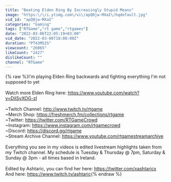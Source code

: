 ```yaml
---
title: "Beating Elden Ring By Increasingly Stupid Means"
image: "https:\/\/i.ytimg.com\/vi\/apQ0jw-MXaI\/hqdefault.jpg"
vid_id: "apQ0jw-MXaI"
categories: "Gaming"
tags: ["RTGame","rt game","rtgames"]
date: "2022-03-06T22:05:19+03:00"
vid_date: "2022-03-06T18:00:00Z"
duration: "PT43M52S"
viewcount: "26065"
likeCount: "2427"
dislikeCount: ""
channel: "RTGame"
---
```

{% raw %}I'm playing Elden Ring backwards and fighting everything I'm not supposed to yet<br /><br />Watch more Elden Ring here: <a rel="nofollow" target="blank" href="https://www.youtube.com/watch?v=DiISyXOG-zI">https://www.youtube.com/watch?v=DiISyXOG-zI</a><br /><br />~Twitch Channel: <a rel="nofollow" target="blank" href="http://www.twitch.tv/rtgame">http://www.twitch.tv/rtgame</a><br />~Merch Shop: <a rel="nofollow" target="blank" href="https://freshmerch.fm/collections/rtgame">https://freshmerch.fm/collections/rtgame</a><br />~Twitter: <a rel="nofollow" target="blank" href="https://twitter.com/RTGameCrowd">https://twitter.com/RTGameCrowd</a><br />~Instagram: <a rel="nofollow" target="blank" href="https://www.instagram.com/rtgamecrowd">https://www.instagram.com/rtgamecrowd</a><br />~Discord: <a rel="nofollow" target="blank" href="https://discord.gg/rtgame">https://discord.gg/rtgame</a><br />~Stream Archive Channel: <a rel="nofollow" target="blank" href="https://www.youtube.com/rtgamestreamarchive">https://www.youtube.com/rtgamestreamarchive</a><br /><br />Everything you see in my videos is edited livestream highlights taken from my Twitch channel. My schedule is Tuesday &amp; Thursday @ 7pm, Saturday &amp; Sunday @ 3pm - all times based in Ireland.<br /><br />Edited by Ashtaric, you can find her here: <a rel="nofollow" target="blank" href="https://twitter.com/xashtaricx">https://twitter.com/xashtaricx</a><br />And here: <a rel="nofollow" target="blank" href="https://www.twitch.tv/ashtaric">https://www.twitch.tv/ashtaric</a>{% endraw %}
